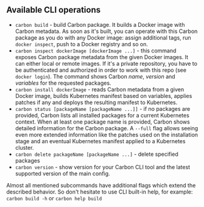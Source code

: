 ## Available CLI operations
- `carbon build` - build Carbon package. It builds a Docker image with Carbon metadata. As soon as it's built, you can operate with this Carbon package as you do with any Docker image: assign additional tags, run `docker inspect`, push to a Docker registry and so on.
- `carbon inspect dockerImage [dockerImage ...]` - this command exposes Carbon package metadata from the given Docker images. It can either local or remote images. If it's a private repository, you have to be authenticated and authorized in order to work with this repo (see `docker login`). The command shows Carbon *name*, *version* and *variables* for the requested packages.
- `carbon install dockerImage` - reads Carbon metadata from a given Docker image, builds Kubernetes manifest based on variables, applies patches if any and deploys the resulting manifest to Kubernetes.
- `carbon status [packageName [packageName ...]]` - if no packages are provided, Carbon lists all installed packages for a current Kubernetes context. When at least one package name is provided, Carbon shows detailed information for the Carbon package. A `--full` flag allows seeing even more extended information like the patches used on the installation stage and an eventual Kubernetes manifest applied to a Kubernetes cluster.
- `carbon delete packageName [packageName ...]` - delete specified packages
- `carbon version` - show version for your Carbon CLI tool and the latest supported version of the main config.

Almost all mentioned subcommands have additional flags which extend the described behavior. So don't hesitate to use CLI built-in help, for example: `carbon build -h` or `carbon help build`
